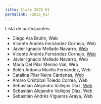 ```yaml
---
title: Clase 2025 01
permalink: /2025_01/
---
```


Lista de participantes:
- Diego Ara Bruhn, Web
- Vicente Andrés Fernández Cornejo, Web
- Javier Ignacio Mellado Navarro, [Web](https://jivm13.github.io/mi-pagina-web/)
- Vicente Andrés Fernández Cornejo, [Web](https://vich1n.github.io/mi-pagina-web/)
- Javier Ignacio Mellado Navarro, Web
- María Del Pilar Merino Vial, Web
- Belén Antonia Murillo Fernández, Web
- Catalina Pilar Neira Cárdenas, [Web](https://ktawis.github.io/mi-pagina-web/)
- Amaro Cristóbal Toledo Correa, Web
- Sebastián Alejandro Vallejos Díaz, [Web](https://daspony.github.io/mi-pagina-web/)
- Sebastián Alejandro Vallejos Díaz, Web
- Sebastián Andrés Vigueras Araya, Web
